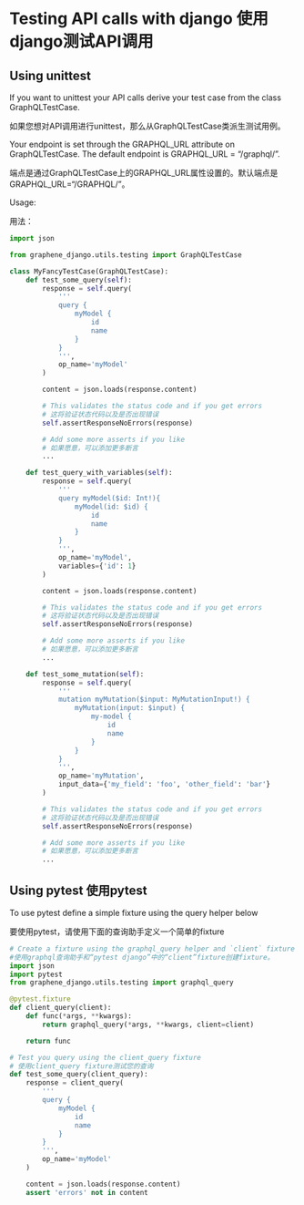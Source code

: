 # Testing API calls with django	使用django测试API调用

## Using unittest

If you want to unittest your API calls derive your test case from the class GraphQLTestCase.

如果您想对API调用进行unittest，那么从GraphQLTestCase类派生测试用例。

Your endpoint is set through the GRAPHQL_URL attribute on GraphQLTestCase. The default endpoint is GRAPHQL_URL = “/graphql/”.

端点是通过GraphQLTestCase上的GRAPHQL_URL属性设置的。默认端点是GRAPHQL_URL=“/GRAPHQL/”。

Usage:

用法：

```python
import json

from graphene_django.utils.testing import GraphQLTestCase

class MyFancyTestCase(GraphQLTestCase):
    def test_some_query(self):
        response = self.query(
            '''
            query {
                myModel {
                    id
                    name
                }
            }
            ''',
            op_name='myModel'
        )

        content = json.loads(response.content)

        # This validates the status code and if you get errors
        # 这将验证状态代码以及是否出现错误
        self.assertResponseNoErrors(response)

        # Add some more asserts if you like
        # 如果愿意，可以添加更多断言
        ...

    def test_query_with_variables(self):
        response = self.query(
            '''
            query myModel($id: Int!){
                myModel(id: $id) {
                    id
                    name
                }
            }
            ''',
            op_name='myModel',
            variables={'id': 1}
        )

        content = json.loads(response.content)

        # This validates the status code and if you get errors
        # 这将验证状态代码以及是否出现错误
        self.assertResponseNoErrors(response)

        # Add some more asserts if you like
        # 如果愿意，可以添加更多断言
        ...

    def test_some_mutation(self):
        response = self.query(
            '''
            mutation myMutation($input: MyMutationInput!) {
                myMutation(input: $input) {
                    my-model {
                        id
                        name
                    }
                }
            }
            ''',
            op_name='myMutation',
            input_data={'my_field': 'foo', 'other_field': 'bar'}
        )

        # This validates the status code and if you get errors
        # 这将验证状态代码以及是否出现错误
        self.assertResponseNoErrors(response)

        # Add some more asserts if you like
        # 如果愿意，可以添加更多断言
        ...
```

## Using pytest	使用pytest

To use pytest define a simple fixture using the query helper below

要使用pytest，请使用下面的查询助手定义一个简单的fixture

```python
# Create a fixture using the graphql_query helper and `client` fixture from `pytest-django`.
#使用graphql查询助手和“pytest django”中的“client”fixture创建fixture。
import json
import pytest
from graphene_django.utils.testing import graphql_query

@pytest.fixture
def client_query(client):
    def func(*args, **kwargs):
        return graphql_query(*args, **kwargs, client=client)

    return func

# Test you query using the client_query fixture
# 使用client_query fixture测试您的查询
def test_some_query(client_query):
    response = client_query(
        '''
        query {
            myModel {
                id
                name
            }
        }
        ''',
        op_name='myModel'
    )

    content = json.loads(response.content)
    assert 'errors' not in content
```